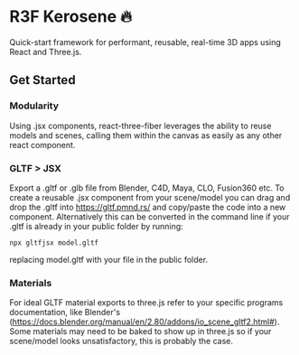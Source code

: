 # R3F Kerosene :fire:

Quick-start framework for performant, reusable, real-time 3D apps using React and Three.js.

## Get Started

### Modularity

Using .jsx components, react-three-fiber leverages the ability to reuse models and scenes, calling them within the canvas as easily as any other react component.

### GLTF > JSX

Export a .gltf or .glb file from Blender, C4D, Maya, CLO, Fusion360 etc. To create a reusable .jsx component from your scene/model you can drag and drop the .gltf into https://gltf.pmnd.rs/ and copy/paste the code into a new component. Alternatively this can be converted in the command line if your .gltf is already in your public folder by running:
```
npx gltfjsx model.gltf
```
replacing model.gltf with your file in the public folder.

### Materials

For ideal GLTF material exports to three.js refer to your specific programs documentation, like Blender's (https://docs.blender.org/manual/en/2.80/addons/io_scene_gltf2.html#). Some materials may need to be baked to show up in three.js so if your scene/model looks unsatisfactory, this is probably the case.

